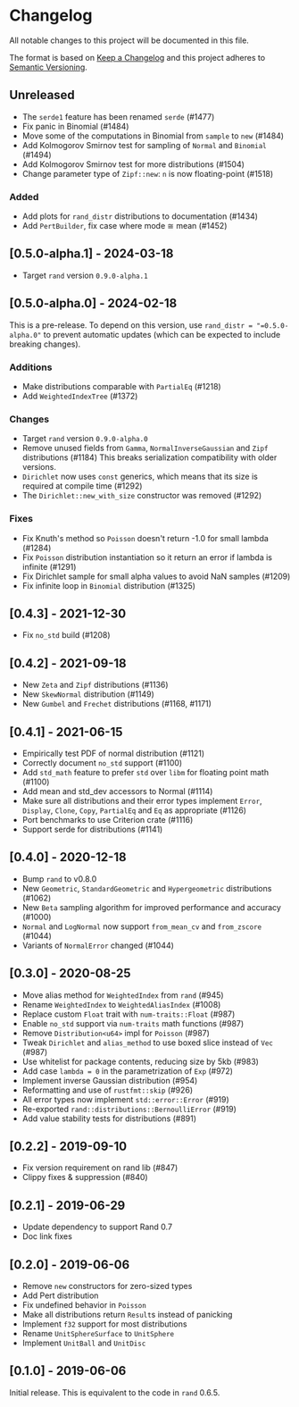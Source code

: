 # Changelog
All notable changes to this project will be documented in this file.

The format is based on [Keep a Changelog](http://keepachangelog.com/en/1.0.0/)
and this project adheres to [Semantic Versioning](https://semver.org/spec/v2.0.0.html).

## Unreleased
- The `serde1` feature has been renamed `serde` (#1477)
- Fix panic in Binomial (#1484)
- Move some of the computations in Binomial from `sample` to `new` (#1484)
- Add Kolmogorov Smirnov test for sampling of `Normal` and `Binomial` (#1494)
- Add Kolmogorov Smirnov test for more distributions (#1504)
- Change parameter type of `Zipf::new`: `n` is now floating-point (#1518)

### Added
- Add plots for `rand_distr` distributions to documentation (#1434)
- Add `PertBuilder`, fix case where mode ≅ mean (#1452)

## [0.5.0-alpha.1] - 2024-03-18
- Target `rand` version `0.9.0-alpha.1`

## [0.5.0-alpha.0] - 2024-02-18
This is a pre-release. To depend on this version, use `rand_distr = "=0.5.0-alpha.0"` to prevent automatic updates (which can be expected to include breaking changes).

### Additions
- Make distributions comparable with `PartialEq` (#1218)
- Add `WeightedIndexTree` (#1372)

### Changes
- Target `rand` version `0.9.0-alpha.0`
- Remove unused fields from `Gamma`, `NormalInverseGaussian` and `Zipf` distributions (#1184)
  This breaks serialization compatibility with older versions.
- `Dirichlet` now uses `const` generics, which means that its size is required at compile time (#1292)
- The `Dirichlet::new_with_size` constructor was removed (#1292)

### Fixes
- Fix Knuth's method so `Poisson` doesn't return -1.0 for small lambda (#1284)
- Fix `Poisson` distribution instantiation so it return an error if lambda is infinite (#1291)
- Fix Dirichlet sample for small alpha values to avoid NaN samples (#1209)
- Fix infinite loop in `Binomial` distribution (#1325)

## [0.4.3] - 2021-12-30
- Fix `no_std` build (#1208)

## [0.4.2] - 2021-09-18
- New `Zeta` and `Zipf` distributions (#1136)
- New `SkewNormal` distribution (#1149)
- New `Gumbel` and `Frechet` distributions (#1168, #1171)

## [0.4.1] - 2021-06-15
- Empirically test PDF of normal distribution (#1121)
- Correctly document `no_std` support (#1100)
- Add `std_math` feature to prefer `std` over `libm` for floating point math (#1100)
- Add mean and std_dev accessors to Normal (#1114)
- Make sure all distributions and their error types implement `Error`, `Display`, `Clone`,
 `Copy`, `PartialEq` and `Eq` as appropriate (#1126)
- Port benchmarks to use Criterion crate (#1116)
- Support serde for distributions (#1141)

## [0.4.0] - 2020-12-18
- Bump `rand` to v0.8.0
- New `Geometric`, `StandardGeometric` and `Hypergeometric` distributions (#1062)
- New `Beta` sampling algorithm for improved performance and accuracy (#1000)
- `Normal` and `LogNormal` now support `from_mean_cv` and `from_zscore` (#1044)
- Variants of `NormalError` changed (#1044)

## [0.3.0] - 2020-08-25
- Move alias method for `WeightedIndex` from `rand` (#945)
- Rename `WeightedIndex` to `WeightedAliasIndex` (#1008)
- Replace custom `Float` trait with `num-traits::Float` (#987)
- Enable `no_std` support via `num-traits` math functions (#987)
- Remove `Distribution<u64>` impl for `Poisson` (#987)
- Tweak `Dirichlet` and `alias_method` to use boxed slice instead of `Vec` (#987)
- Use whitelist for package contents, reducing size by 5kb (#983)
- Add case `lambda = 0` in the parametrization of `Exp` (#972)
- Implement inverse Gaussian distribution (#954)
- Reformatting and use of `rustfmt::skip` (#926)
- All error types now implement `std::error::Error` (#919)
- Re-exported `rand::distributions::BernoulliError` (#919)
- Add value stability tests for distributions (#891)

## [0.2.2] - 2019-09-10
- Fix version requirement on rand lib (#847)
- Clippy fixes & suppression (#840)

## [0.2.1] - 2019-06-29
- Update dependency to support Rand 0.7
- Doc link fixes

## [0.2.0] - 2019-06-06
- Remove `new` constructors for zero-sized types
- Add Pert distribution
- Fix undefined behavior in `Poisson`
- Make all distributions return `Result`s instead of panicking
- Implement `f32` support for most distributions
- Rename `UnitSphereSurface` to `UnitSphere`
- Implement `UnitBall` and `UnitDisc`

## [0.1.0] - 2019-06-06
Initial release. This is equivalent to the code in `rand` 0.6.5.
